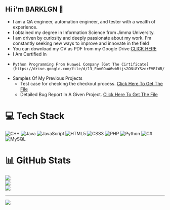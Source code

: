## Hi i'm BARKLGN 👋

- I am a QA engineer, automation engineer, and tester with a wealth of experience. 
- I obtained my degree in Information Science from Jimma University.
- I am driven by curiosity and deeply passionate about my work. I'm constantly seeking new ways to improve and innovate in the field
- You can download my CV as PDF from my Google Drive [CLICK HERE](https://drive.google.com/file/d/1nPGNeqPZ_b-7UwFxiMZ5Rr29l0pbfnxi/view)
- I Am Certified In
-     Python Programming From Huawei Company [Get The Cirtificate](https://drive.google.com/file/d/13_EomGOuA6wbRtjs2ONi8YSzorFVRlWR/view)
- Samples Of My Previous Projects
    - Test case for checking the checkout process. [Click Here To Get The File](https://docs.google.com/spreadsheets/d/1TmMHFrw7GWbEfpZ-UH5tBA6ktnRqg8BytLe1LPveqr0/edit?gid=1580704741#gid=1580704741)
    - Detailed Bug Report In A Given Project. [Click Here To Get The File](https://docs.google.com/spreadsheets/d/1sHaw2ou-cFQ690TWhdj-y7cjldnNCT_o/edit?gid=546812618#gid=546812618)



# 💻 Tech Stack
![C++](https://img.shields.io/badge/c++-%2300599C.svg?style=for-the-badge&logo=c%2B%2B&logoColor=white) ![Java](https://img.shields.io/badge/java-%23ED8B00.svg?style=for-the-badge&logo=openjdk&logoColor=white) ![JavaScript](https://img.shields.io/badge/javascript-%23323330.svg?style=for-the-badge&logo=javascript&logoColor=%23F7DF1E) ![HTML5](https://img.shields.io/badge/html5-%23E34F26.svg?style=for-the-badge&logo=html5&logoColor=white) ![CSS3](https://img.shields.io/badge/css3-%231572B6.svg?style=for-the-badge&logo=css3&logoColor=white) ![PHP](https://img.shields.io/badge/php-%23777BB4.svg?style=for-the-badge&logo=php&logoColor=white) ![Python](https://img.shields.io/badge/python-3670A0?style=for-the-badge&logo=python&logoColor=ffdd54) ![C#](https://img.shields.io/badge/c%23-%23239120.svg?style=for-the-badge&logo=csharp&logoColor=white) ![MySQL](https://img.shields.io/badge/mysql-4479A1.svg?style=for-the-badge&logo=mysql&logoColor=white)
# 📊 GitHub Stats
![](https://github-readme-stats.vercel.app/api?username=barklgn&theme=dark&hide_border=false&include_all_commits=false&count_private=false)<br/>
![](https://github-readme-streak-stats.herokuapp.com/?user=barklgn&theme=dark&hide_border=false)<br/>
![](https://github-readme-stats.vercel.app/api/top-langs/?username=barklgn&theme=dark&hide_border=false&include_all_commits=false&count_private=false&layout=compact)

---
[![](https://visitcount.itsvg.in/api?id=barklgn&icon=0&color=0)](https://visitcount.itsvg.in)

<!-- Proudly created with GPRM ( https://gprm.itsvg.in ) -->
